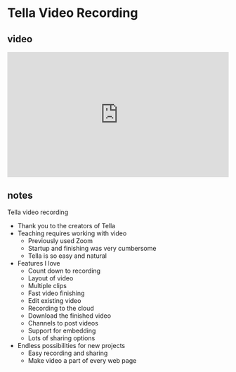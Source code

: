 # Tella Video Recording


## video


<div style="position: relative; padding-bottom: 56.25%; height: 0;"><iframe style="position: absolute; top: 0; left: 0; width: 100%; height: 100%; border: 0;" src="https://www.tella.tv/video/cle4ogwqo00ac0fmx3py26ros/embed?b=0&title=1&a=1&loop=0&autoPlay=&fullSize=&muted=0" allowfullscreen allowtransparency></iframe></div>


## notes

Tella video recording

* Thank you to the creators of Tella
* Teaching requires working with video
    * Previously used Zoom
    * Startup and finishing was very cumbersome
    * Tella is so easy and natural
* Features I love
    * Count down to recording
    * Layout of video
    * Multiple clips
    * Fast video finishing
    * Edit existing video
    * Recording to the cloud
    * Download the finished video
    * Channels to post videos
    * Support for embedding
    * Lots of sharing options
* Endless possibilities for new projects
    * Easy recording and sharing
    * Make video a part of every web page
